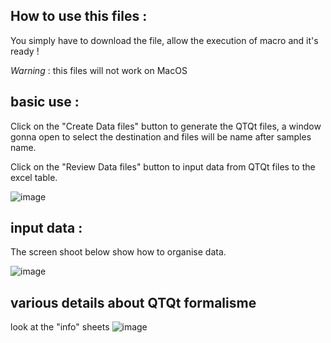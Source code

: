 ##  How to use this files :
You simply have to download the file, allow the execution of macro and it's ready !

*Warning* : this files will not work on MacOS

## basic use :
Click on the "Create Data files" button to generate the QTQt files, a window gonna open to select the destination and files will be name after samples name.

Click on the "Review Data files" button to input data from QTQt files to the excel table.

![image](https://user-images.githubusercontent.com/130437433/233408696-a28f2ce8-29e4-4d7e-a4e9-4d07712107a8.png)


## input data :
The screen shoot below show how to organise data.

![image](https://user-images.githubusercontent.com/130437433/233410764-33b1e513-e7a6-4f8c-b3f8-4fdb31115c4e.png)


## various details about QTQt formalisme
look at the "info" sheets 
![image](https://user-images.githubusercontent.com/130437433/233411454-236edd00-b13a-440e-8249-17f5ed8dfad3.png)
